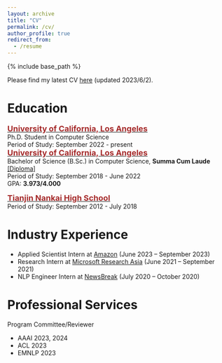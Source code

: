 ```yaml
---
layout: archive
title: "CV"
permalink: /cv/
author_profile: true
redirect_from:
  - /resume
---
```


{% include base_path %}

Please find my latest CV [here](/files/CV_diwu.pdf) (updated 2023/6/2). 

# Education
<span style="color:black; font-size:17px"><b><a href="https://cs.ucla.edu" target="_blank"><font color="brown" size="4.5">University of California, Los Angeles</font></a></b></span><br/>
Ph.D. Student in Computer Science<br/>
Period of Study: September 2022 - present <br/>
<span style="color:black; font-size:17px"><b><a href="https://cs.ucla.edu" target="_blank"><font color="brown" size="4.5">University of California, Los Angeles</font></a></b></span><br/>
Bachelor of Science (B.Sc.) in Computer Science, <b>Summa Cum Laude</b> <a href="../files/bs_diploma.pdf">[Diploma]</a> <br/>
Period of Study: September 2018 - June 2022 <br/>
GPA: <b>3.973/4.000</b> <br/>

<span style="color:black; font-size:17px"><b><a href="http://www.nkzx.cn/" target="_blank"><font color="brown" size="4.5">Tianjin Nankai High School</font></a></b></span><br/>
Period of Study: September 2012 - July 2018 <br/>

# Industry Experience
* Applied Scientist Intern at <a href="https://www.amazon.science/" target="_blank">Amazon</a> (June 2023 – September 2023)
* Research Intern at <a href="https://www.microsoft.com/en-us/research/lab/microsoft-research-asia/" target="_blank">Microsoft Research Asia</a> (June 2021 – September 2021)
* NLP Engineer Intern at <a href="https://www.newsbreak.com/" target="_blank">NewsBreak</a> (July 2020 – October 2020)

# Professional Services 
Program Committee/Reviewer
* AAAI 2023, 2024
* ACL 2023
* EMNLP 2023
